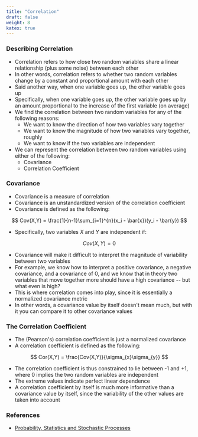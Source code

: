 ```yaml
---
title: "Correlation"
draft: false
weight: 8
katex: true
---
```


### Describing Correlation
- Correlation refers to how close two random variables share a linear relationship (plus some noise) between each other
- In other words, correlation refers to whether two random variables change by a constant and proportional amount with each other
- Said another way, when one variable goes up, the other variable goes up
- Specifically, when one variable goes up, the other variable goes up by an amount proportional to the increase of the first variable (on average)
- We find the correlation between two random variables for any of the following reasons:
	- We want to know the direction of how two variables vary together
	- We want to know the magnitude of how two variables vary together, roughly
	- We want to know if the two variables are independent
- We can represent the correlation between two random variables using either of the following:
	- Covariance
	- Correlation Coefficient

### Covariance
- Covariance is a measure of correlation
- Covariance is an unstandardized version of the correlation coefficient
- Covariance is defined as the following:

$$ Cov(X,Y) = \frac{1}{n-1}\sum_{i=1}^{n}(x_i - \bar{x})(y_i - \bar{y}) $$

- Specifically, two variables $X$ and $Y$ are independent if:

$$ Cov(X,Y) = 0 $$

- Covariance will make it difficult to interpret the magnitude of variability between two variables
- For example, we know how to interpret a positive covariance, a negative covariance, and a covariance of 0, and we know that in theory two variables that move together more should have a high covariance -- but what even is high?
- This is where correlation comes into play, since it is essentially a normalized covariance metric
- In other words, a covariance value by itself doesn't mean much, but with it you can compare it to other covariance values

### The Correlation Coefficient
- The (Pearson's) correlation coefficient is just a normalized covariance
- A correlation coefficient is defined as the following:

$$ Cor(X,Y) = \frac{Cov(X,Y)}{\sigma_{x}\sigma_{y}} $$

- The correlation coefficient is thus constrained to lie between -1 and +1, where 0 implies the two random variables are independent
- The extreme values indicate perfect linear dependence
- A correlation coefficient by itself is much more informative than a covariance value by itself, since the variability of the other values are taken into account

### References
- [Probability, Statistics and Stochastic Processes](http://bactra.org/prob-notes/srl.pdf)
